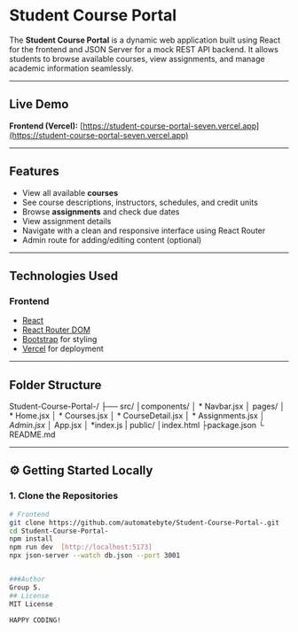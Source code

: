 #  Student Course Portal

The **Student Course Portal** is a dynamic web application built using React for the frontend and JSON Server for a mock REST API backend. It allows students to browse available courses, view assignments, and manage academic information seamlessly.

---

##  Live Demo

 **Frontend (Vercel):** [https://student-course-portal-seven.vercel.app](https://student-course-portal-seven.vercel.app)


---

##  Features

-  View all available **courses**
-  See course descriptions, instructors, schedules, and credit units
- Browse **assignments** and check due dates
-  View assignment details
-  Navigate with a clean and responsive interface using React Router
-  Admin route for adding/editing content (optional)

---

##  Technologies Used

### Frontend
- [React](https://reactjs.org/)
- [React Router DOM](https://reactrouter.com/)
- [Bootstrap](https://getbootstrap.com/) for styling
- [Vercel](https://vercel.com/) for deployment


---

##  Folder Structure

Student-Course-Portal-/
├── src/
│components/
│  * Navbar.jsx
│ pages/
│ * Home.jsx
│ * Courses.jsx
│ * CourseDetail.jsx
│ * Assignments.jsx
│ *Admin.jsx
│* App.jsx
│ *index.js
| public/
│index.html
├package.json
└ README.md

---

## ⚙️ Getting Started Locally

### 1. Clone the Repositories

```bash
# Frontend
git clone https://github.com/automatebyte/Student-Course-Portal-.git
cd Student-Course-Portal-
npm install
npm run dev  [http://localhost:5173]
npx json-server --watch db.json --port 3001


###Author
Group 5.
## License
MIT License

HAPPY CODING!


